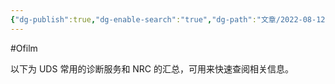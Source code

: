 ```yaml
---
{"dg-publish":true,"dg-enable-search":"true","dg-path":"文章/2022-08-12 常见的诊断服务和 NRC.md","permalink":"/文章/2022-08-12 常见的诊断服务和 NRC/","dgEnableSearch":"true","dgPassFrontmatter":true}
---
```


#Ofilm 

以下为 UDS 常用的诊断服务和 NRC 的汇总，可用来快速查阅相关信息。